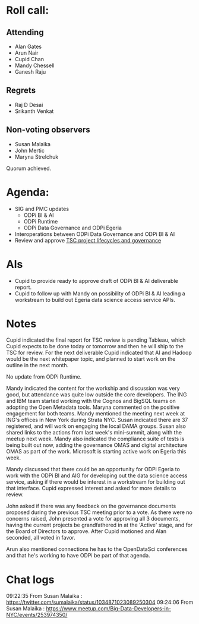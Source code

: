 # Roll call:

## Attending
* Alan Gates
* Arun Nair
* Cupid Chan
* Mandy Chessell
* Ganesh Raju

## Regrets
* Raj D Desai
* Srikanth Venkat

## Non-voting observers
* Susan Malaika
* John Mertic
* Maryna Strelchuk

Quorum achieved.

# Agenda:

* SIG and PMC updates
  * ODPi BI & AI
  * ODPi Runtime
  * ODPi Data Governance and ODPi Egeria
* Interoperations between ODPi Data Governance and ODPi BI & AI
* Review and approve [TSC project lifecycles and governance](governance)

# AIs

* Cupid to provide ready to approve draft of ODPi BI & AI deliverable report.
* Cupid to follow up with Mandy on possibility of ODPi BI & AI leading a workstream to build out Egeria data science access service APIs.

# Notes

Cupid indicated the final report for TSC review is pending Tableau, which Cupid expects to be done today or tomorrow and then he will ship to the TSC for review. For the next deliverable Cupid indicated that AI and Hadoop would be the next whitepaper topic, and planned to start work on the outline in the next month.

No update from ODPi Runtime.

Mandy indicated the content for the workship and discussion was very good, but attendance was quite low outside the core developers. The ING and IBM team started working with the Cognos and BigSQL teams on adopting the Open Metadata tools. Maryna commented on the positive engagement for both teams. Mandy mentioned the meeting next week at ING's offices in New York during Strata NYC. Susan indicated there are 37 registered, and will work on engaging the local DAMA groups. Susan also shared links to the actions from last week's mini-summit, along with the meetup next week. Mandy also indicated the compliance suite of tests is being built out now, adding the governance OMAS and digital architecture OMAS as part of the work. Microsoft is starting active work on Egeria this week.

Mandy discussed that there could be an opportunity for ODPi Egeria to work with the ODPi BI and AIG for developing out the data science access service, asking if there would be interest in a workstream for building out that interface. Cupid expressed interest and asked for more details to review.

John asked if there was any feedback on the governance documents proposed during the previous TSC meeting prior to a vote. As there were no concerns raised, John presented a vote for approving all 3 documents, having the current projects be grandfathered in at the 'Active' stage, and for the Board of Directors to approve. After Cupid motioned and Alan seconded, all voted in favor.

Arun also mentioned connections he has to the OpenDataSci conferences and that he's working to have ODPi be part of that agenda.

# Chat logs

09:22:35	 From Susan Malaika : https://twitter.com/sumalaika/status/1034871023089250304
09:24:06	 From Susan Malaika : https://www.meetup.com/Big-Data-Developers-in-NYC/events/253974350/
